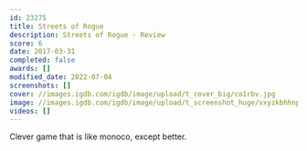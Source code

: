 ```yaml
---
id: 23275
title: Streets of Rogue
description: Streets of Rogue - Review
score: 6
date: 2017-03-31
completed: false
awards: []
modified_date: 2022-07-04
screenshots: []
cover: //images.igdb.com/igdb/image/upload/t_cover_big/co1rbv.jpg
image: //images.igdb.com/igdb/image/upload/t_screenshot_huge/vxyzkbhhnphagleixn5j.jpg
videos: []
---
```

Clever game that is like monoco, except better.